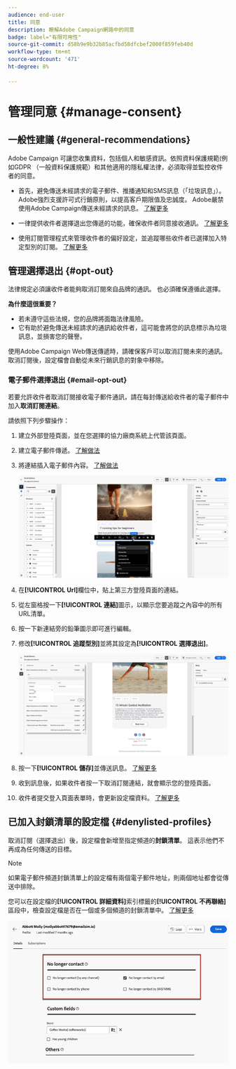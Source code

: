 ```yaml
---
audience: end-user
title: 同意
description: 瞭解Adobe Campaign網路中的同意
badge: label="有限可用性"
source-git-commit: d58b9e9b32b85acfbd58dfcbef2000f859feb40d
workflow-type: tm+mt
source-wordcount: '471'
ht-degree: 8%

---
```


# 管理同意 {#manage-consent}

## 一般性建議 {#general-recommendations}

Adobe Campaign 可讓您收集資料，包括個人和敏感資訊。依照資料保護規範(例如GDPR （一般資料保護規範）和其他適用的隱私權法律，必須取得並監控收件者的同意。

* 首先，避免傳送未經請求的電子郵件、推播通知和SMS訊息（「垃圾訊息」）。 Adobe強烈支援許可式行銷原則，以提高客戶期限值及忠誠度。 Adobe嚴禁使用Adobe Campaign傳送未經請求的訊息。 [了解更多](#denylisted-profiles)

* 一律提供收件者選擇退出您傳遞的功能，確保收件者同意接收通訊<!-- and keep honoring opt-out requests as quickly as possible-->。 [了解更多](#opt-out)

* 使用訂閱管理程式來管理收件者的偏好設定，並追蹤哪些收件者已選擇加入特定型別的訂閱。 [了解更多](../../delivery/using/about-services-and-subscriptions.md)

## 管理選擇退出 {#opt-out}

法律規定必須讓收件者能夠取消訂閱來自品牌的通訊。 也必須確保遵循此選擇。<!--Learn more about the applicable legislation in the [Adobe Campaign Classic v7 documentation](https://experienceleague.adobe.com/docs/campaign-classic/using/getting-started/privacy/privacy-and-recommendations.html?lang=zh-Hant#privacy-regulations){target="_blank"}.-->

**為什麼這很重要？**

* 若未遵守這些法規，您的品牌將面臨法律風險。
* 它有助於避免傳送未經請求的通訊給收件者，這可能會將您的訊息標示為垃圾訊息，並損害您的聲譽。

使用Adobe Campaign Web傳送傳遞時，請確保客戶可以取消訂閱未來的通訊。 取消訂閱後，設定檔會自動從未來行銷訊息的對象中移除。

### 電子郵件選擇退出 {#email-opt-out}

若要允許收件者取消訂閱接收電子郵件通訊，請在每封傳送給收件者的電子郵件中加入&#x200B;**取消訂閱連結**。

請依照下列步驟操作：

1. 建立外部登陸頁面，並在您選擇的協力廠商系統上代管該頁面。

1. 建立電子郵件傳遞。 [了解做法](../email/create-email.md)

1. 將連結插入電子郵件內容。 [了解做法](../email/message-tracking.md#insert-links)

   ![將連結插入電子郵件內容](../email/assets/message-tracking-insert-link.png)

1. 在&#x200B;**[!UICONTROL Url]**&#x200B;欄位中，貼上第三方登陸頁面的連結。

1. 從左窗格按一下&#x200B;**[!UICONTROL 連結]**&#x200B;圖示，以顯示您要追蹤之內容中的所有URL清單。

1. 按一下新連結旁的鉛筆圖示即可進行編輯。

1. 修改&#x200B;**[!UICONTROL 追蹤型別]**&#x200B;並將其設定為&#x200B;**[!UICONTROL 選擇退出]**。

   ![編輯選擇退出的追蹤型別](../email/assets/message-tracking-edit-a-link.png)

1. 按一下&#x200B;**[!UICONTROL 儲存]**&#x200B;並傳送訊息。 [了解更多](../monitor/prepare-send.md)

1. 收到訊息後，如果收件者按一下取消訂閱連結，就會顯示您的登陸頁面。

1. 收件者提交登入頁面表單時，會更新設定檔資料。 [了解更多](#denylisted-profiles)

<!--Any other option available such as one-click opt-out link or List-Unsubscribe (to include an unsubscribe link in the email header) to enable opt-out in a delivery?-->

## 已加入封鎖清單的設定檔 {#denylisted-profiles}

取消訂閱（選擇退出）後，設定檔會新增至指定頻道的&#x200B;**封鎖清單**。 這表示他們不再成為任何傳送的目標。

>[!NOTE]
>
>如果電子郵件頻道封鎖清單上的設定檔有兩個電子郵件地址，則兩個地址都會從傳送中排除。

您可以在設定檔的&#x200B;**[!UICONTROL 詳細資料]**&#x200B;索引標籤的&#x200B;**[!UICONTROL 不再聯絡]**&#x200B;區段中，檢查設定檔是否在一個或多個頻道的封鎖清單中。 [了解更多](../audience/about-recipients.md#access)

![在設定檔詳細資料中檢查封鎖清單狀態](assets/profile-no-longer-contact.png)

<!--Denylisted status on quarantine list

Additionally, when recipients report your message as spam, or reply to an SMS message with a keyword such as "STOP", their address or phone number is quarantined with the **[!UICONTROL Denylisted]** status. Their profile is updated accordingly.

QUESTION: When a user marks an email as spam, is the profile's No longer contact section also updated? Apparently no (not the same = quarantine vs denylist)

>[!NOTE]
>
>The **[!UICONTROL Denylisted]** status refers to the address only, the profile is not on the denylist, so that the user continues receiving SMS messages and push notifications.

Learn more about Feedback loops in the [Delivery Best Practices Guide](https://experienceleague.adobe.com/docs/deliverability-learn/deliverability-best-practice-guide/transition-process/infrastructure.html?lang=zh-Hant#feedback-loops){target="_blank"}.

Learn more about quarantine in the [Campaign v8 (client console) documentation](https://experienceleague.adobe.com/docs/campaign/campaign-v8/send/failures/quarantines.html?lang=zh-Hant#non-deliverable-bounces){target="_blank"}.-->